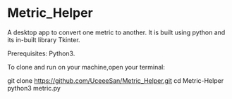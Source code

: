 # Metric_Helper
A desktop app to convert one metric to another. It is built using python and its in-built library Tkinter.

Prerequisites: Python3.

To clone and run on your machine,open your terminal:

git clone https://github.com/UceeeSan/Metric_Helper.git
cd Metric-Helper
python3 metric.py
